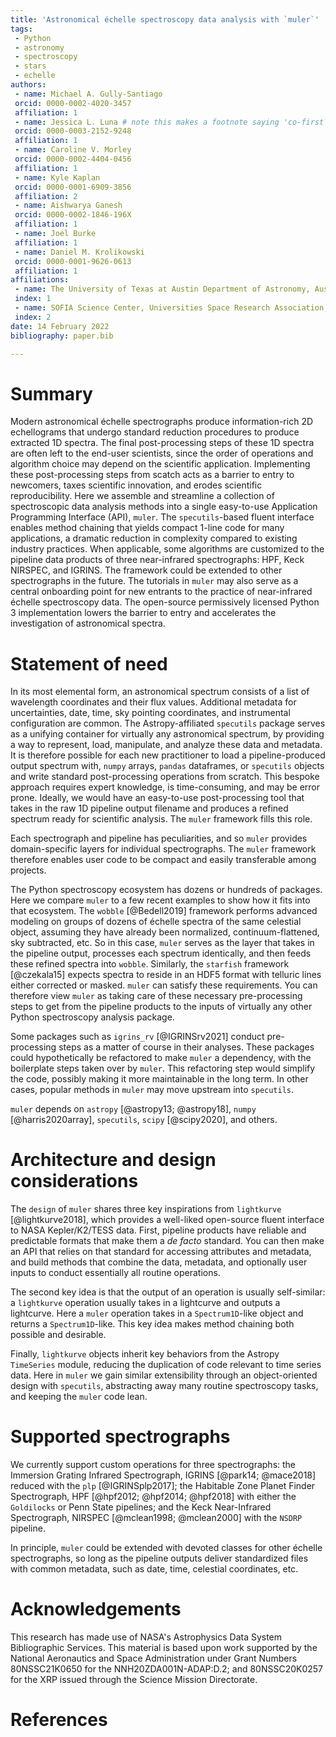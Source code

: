 ```yaml
---
title: 'Astronomical échelle spectroscopy data analysis with `muler`'
tags:
 - Python
 - astronomy
 - spectroscopy
 - stars
 - echelle
authors:
 - name: Michael A. Gully-Santiago
 orcid: 0000-0002-4020-3457
 affiliation: 1
 - name: Jessica L. Luna # note this makes a footnote saying 'co-first author'
 orcid: 0000-0003-2152-9248
 affiliation: 1
 - name: Caroline V. Morley
 orcid: 0000-0002-4404-0456
 affiliation: 1
 - name: Kyle Kaplan
 orcid: 0000-0001-6909-3856
 affiliation: 2
 - name: Aishwarya Ganesh
 orcid: 0000-0002-1846-196X
 affiliation: 1
 - name: Joel Burke
 affiliation: 1
 - name: Daniel M. Krolikowski
 orcid: 0000-0001-9626-0613
 affiliation: 1
affiliations:
 - name: The University of Texas at Austin Department of Astronomy, Austin, TX, USA
 index: 1
 - name: SOFIA Science Center, Universities Space Research Association, NASA Ames Research Center, Moffett Field, CA, USA
 index: 2
date: 14 February 2022
bibliography: paper.bib

---
```


# Summary

Modern astronomical échelle spectrographs produce information-rich 2D echellograms that undergo standard reduction procedures to produce extracted 1D spectra. The final post-processing steps of these 1D spectra are often left to the end-user scientists, since the order of operations and algorithm choice may depend on the scientific application. Implementing these post-processing steps from scatch acts as a barrier to entry to newcomers, taxes scientific innovation, and erodes scientific reproducibility. Here we assemble and streamline a collection of spectroscopic data analysis methods into a single easy-to-use Application Programming Interface (API), `muler`. The `specutils`-based fluent interface enables method chaining that yields compact 1-line code for many applications, a dramatic reduction in complexity compared to existing industry practices. When applicable, some algorithms are customized to the pipeline data products of three near-infrared spectrographs: HPF, Keck NIRSPEC, and IGRINS. The framework could be extended to other spectrographs in the future. The tutorials in `muler` may also serve as a central onboarding point for new entrants to the practice of near-infrared échelle spectroscopy data. The open-source permissively licensed Python 3 implementation lowers the barrier to entry and accelerates the investigation of astronomical spectra. 

# Statement of need

In its most elemental form, an astronomical spectrum consists of a list of wavelength coordinates and their flux values. Additional metadata for uncertainties, date, time, sky pointing coordinates, and instrumental configuration are common. The Astropy-affiliated `specutils` package serves as a unifying container for virtually any astronomical spectrum, by providing a way to represent, load, manipulate, and analyze these data and metadata. It is therefore possible for each new practitioner to load a pipeline-produced output spectrum with, `numpy` arrays, `pandas` dataframes, or `specutils` objects and write standard post-processing operations from scratch. This bespoke approach requires expert knowledge, is time-consuming, and may be error prone.  Ideally, we would have an easy-to-use post-processing tool that takes in the raw 1D pipeline output filename and produces a refined spectrum ready for scientific analysis. The `muler` framework fills this role. 

Each spectrograph and pipeline has peculiarities, and so `muler` provides domain-specific layers for individual spectrographs. The `muler` framework therefore enables user code to be compact and easily transferable among projects.

The Python spectroscopy ecosystem has dozens or hundreds of packages. Here we compare `muler` to a few recent examples to show how it fits into that ecosystem.
The `wobble` [@Bedell2019] framework performs advanced modeling on groups of dozens of échelle spectra of the same celestial object, assuming they have already been normalized, continuum-flattened, sky subtracted, etc. So in this case, `muler` serves as the layer that takes in the pipeline output, processes each spectrum identically, and then feeds these refined spectra into `wobble`. Similarly, the `starfish` framework [@czekala15] expects spectra to reside in an HDF5 format with telluric lines either corrected or masked. `muler` can satisfy these requirements. You can therefore view `muler` as taking care of these necessary pre-processing steps to get from the pipeline products to the inputs of virtually any other Python spectroscopy analysis package. 

Some packages such as `igrins_rv` [@IGRINSrv2021] conduct pre-processing steps as a matter of course in their analyses. These packages could hypothetically be refactored to make `muler` a dependency, with the boilerplate steps taken over by `muler`. This refactoring step would simplify the code, possibly making it more maintainable in the long term. In other cases, popular methods in `muler` may move upstream into `specutils`.

`muler` depends on `astropy` [@astropy13; @astropy18], `numpy` [@harris2020array], `specutils`, `scipy` [@scipy2020], and others.

# Architecture and design considerations

The `design` of `muler` shares three key inspirations from `lightkurve` [@lightkurve2018], which provides a well-liked open-source fluent interface to NASA Kepler/K2/TESS data. First, pipeline products have reliable and predictable formats that make them a *de facto* standard. You can then make an API that relies on that standard for accessing attributes and metadata, and build methods that combine the data, metadata, and optionally user inputs to conduct essentially all routine operations. 

The second key idea is that the output of an operation is usually self-similar: a `lightkurve` operation usually takes in a lightcurve and outputs a lightcurve. Here a `muler` operation takes in a `Spectrum1D`-like object and returns a `Spectrum1D`-like. This key idea makes method chaining both possible and desirable.

Finally, `lightkurve` objects inherit key behaviors from the Astropy `TimeSeries` module, reducing the duplication of code relevant to time series data. Here in `muler` we gain similar extensibility through an object-oriented design with `specutils`, abstracting away many routine spectroscopy tasks, and keeping the `muler` code lean.


# Supported spectrographs

We currently support custom operations for three spectrographs: the Immersion Grating Infrared Spectrograph, IGRINS [@park14; @mace2018] reduced with the `plp` [@IGRINSplp2017]; the Habitable Zone Planet Finder Spectrograph, HPF [@hpf2012; @hpf2014; @hpf2018] with either the `Goldilocks` or Penn State pipelines; and the Keck Near-Infrared Spectrograph, NIRSPEC [@mclean1998; @mclean2000] with the `NSDRP` pipeline. 

In principle, `muler` could be extended with devoted classes for other échelle spectrographs, so long as the pipeline outputs deliver standardized files with common metadata, such as date, time, celestial coordinates, etc.


# Acknowledgements

This research has made use of NASA's Astrophysics Data System Bibliographic Services. This material is based upon work supported by the National Aeronautics and Space Administration under Grant Numbers 80NSSC21K0650 for the NNH20ZDA001N-ADAP:D.2; and 80NSSC20K0257 for the XRP issued through the Science Mission Directorate.

# References